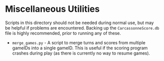 # Miscellaneous Utilities

Scripts in this directory should not be needed during normal use, but may be helpful if problems are encountered.
Backing up the `CarcassonneScore.db` file is highly recommended, prior to running any of these.

* `merge_games.py` - A script to merge turns and scores from multiple gameIDs into a single gameID. This is useful if the scoring program crashes during play (as there is currently no way to resume games).
